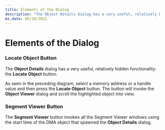 ```yaml
---
title: Elements of the Dialog
description: "The Object Details dialog has a very useful, relatively hidden functionality: the Locate Object button."
ms.date: 05/10/2022
---
```


# Elements of the Dialog

### Locate Object Button  

The **Object Details** dialog has a very useful, relatively hidden functionality: the **Locate Object** button.

As seen in the preceding diagram, select a memory address or a handle value and then press the **Locate Object** button. The button will invoke the **Object Viewer** dialog and scroll the highlighted object into view.

### Segment Viewer Button  

The **Segment Viewer** button invokes all the Segment Viewer windows using the start time of the DMA object that spawned the **Object Details** dialog.


